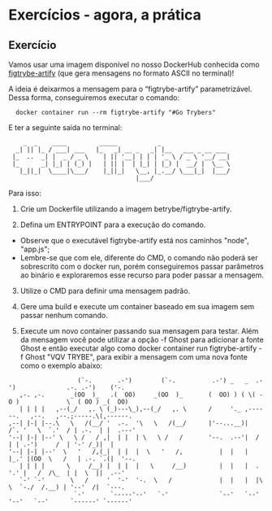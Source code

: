 # Exercícios - agora, a prática

## Exercício
Vamos usar uma imagem disponível no nosso DockerHub conhecida como [figtrybe-artify](https://hub.docker.com/r/betrybe/figtrybe-artify) (que gera mensagens no formato ASCII no terminal)!

A ideia é deixarmos a mensagem para o “figtrybe-artify” parametrizável. Dessa forma, conseguiremos executar o comando:

```
  docker container run --rm figtrybe-artify "#Go Trybers"
```

E ter a seguinte saída no terminal:

```
    _  _    ____         _____           _                   
  _| || |_ / ___| ___   |_   _| __ _   _| |__   ___ _ __ ___ 
 |_  ..  _| |  _ / _ \    | || '__| | | | '_ \ / _ \ '__/ __|
 |_      _| |_| | (_) |   | || |  | |_| | |_) |  __/ |  \__ \
   |_||_|  \____|\___/    |_||_|   \__, |_.__/ \___|_|  |___/
                                   |___/                     
```

Para isso:

1. Crie um Dockerfile utilizando a imagem betrybe/figtrybe-artify.

2. Defina um ENTRYPOINT para a execução do comando.

  * Observe que o executável figtrybe-artify está nos caminhos "node", "app.js";
  * Lembre-se que com ele, diferente do CMD, o comando não poderá ser sobrescrito com o docker run, porém conseguiremos passar parâmetros ao binário e exploraremos esse recurso para poder passar a mensagem.

3. Utilize o CMD para definir uma mensagem padrão.

4. Gere uma build e execute um container baseado em sua imagem sem passar nenhum comando.

5. Execute um novo container passando sua mensagem para testar. Além da mensagem você pode utilizar a opção -f Ghost para adicionar a fonte Ghost e então executar algo como docker container run figtrybe-artify -f Ghost "VQV TRYBE", para exibir a mensagem com uma nova fonte como o exemplo abaixo:

```
                   (`-.       .-')        (`-.          .-') _   _  .-')              .-. .-')    ('-.   
   ,-. ,-.       _(OO  )_   .(  OO)     _(OO  )_       (  OO) ) ( \( -O )             \  ( OO ) _(  OO)  
   | | | |   ,--(_/   ,. \ (_)---\_),--(_/   ,. \      /     '._ ,------.   ,--.   ,--.;-----.\(,------. 
,--| |-| |--.\   \   /(__/ '  .-.  '\   \   /(__/      |'--...__)|   /`. '   \  `.'  / | .-.  | |  .---' 
'--| |-| |--' \   \ /   / ,|  | |  | \   \ /   /       '--.  .--'|  /  | | .-')     /  | '-' /_)|  |     
'--| |-| |--'  \   '   /,(_|  | |  |  \   '   /,          |  |   |  |_.' |(OO  \   /   | .-. `.(|  '--.  
   | | | |      \     /__) |  | |  |   \     /__)         |  |   |  .  '.' |   /  /\_  | |  \  ||  .--'  
   `-' `-'       \   /     '  '-'  '-.  \   /             |  |   |  |\  \  `-./  /.__) | '--'  /|  `---. 
                  `-'       `-----'--'   `-'              `--'   `--' '--'   `--'      `------' `------' 
```